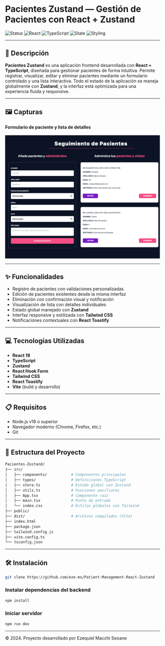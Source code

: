 # Pacientes Zustand — Gestión de Pacientes con React + Zustand

![Status](https://img.shields.io/badge/status-live-success?style=flat-square)
![React](https://img.shields.io/badge/frontend-React-blue?style=flat-square)
![TypeScript](https://img.shields.io/badge/language-TypeScript-3178c6?style=flat-square)
![State](https://img.shields.io/badge/state-Zustand-yellow?style=flat-square)
![Styling](https://img.shields.io/badge/styling-TailwindCSS-38bdf8?style=flat-square)

---

## 📄 Descripción

**Pacientes Zustand** es una aplicación frontend desarrollada con **React + TypeScript**, diseñada para gestionar pacientes de forma intuitiva. Permite registrar, visualizar, editar y eliminar pacientes mediante un formulario controlado y una lista interactiva. Todo el estado de la aplicación se maneja globalmente con **Zustand**, y la interfaz está optimizada para una experiencia fluida y responsive.

---

## 🖼️ Capturas

#### Formulario de paciente y lista de detalles
![Formulario de paciente](./assets/cover-pacientes.png)


---

## ✨ Funcionalidades

- Registro de pacientes con validaciones personalizadas
- Edición de pacientes existentes desde la misma interfaz
- Eliminación con confirmación visual y notificación
- Visualización de lista con detalles individuales
- Estado global manejado con **Zustand**
- Interfaz responsive y estilizada con **Tailwind CSS**
- Notificaciones contextuales con **React Toastify**

---

## 💻 Tecnologías Utilizadas

- **React 18**
- **TypeScript**
- **Zustand**
- **React Hook Form**
- **Tailwind CSS**
- **React Toastify**
- **Vite** (build y desarrollo)

---

## 📋 Requisitos

- Node.js v18 o superior
- Navegador moderno (Chrome, Firefox, etc.)
- Git

---

## 🧱 Estructura del Proyecto

```bash
Pacientes-Zustand/
├── src/
│   ├── components/           # Componentes principales
│   ├── types/                # Definiciones TypeScript
│   ├── store.ts              # Estado global con Zustand
│   ├── utils.ts              # Funciones auxiliares
│   ├── App.tsx               # Componente raíz
│   ├── main.tsx              # Punto de entrada
│   └── index.css             # Estilos globales con Tailwind
├── public/
├── dist/                     # Archivos compilados (Vite)
├── index.html
├── package.json
├── tailwind.config.js
├── vite.config.ts
└── tsconfig.json

```
---

## 🛠️ Instalación

```bash
git clone https://github.com/eze-ms/Patient-Management-React-Zustand

```

### Instalar dependencias del backend
```bash
npm install
```

### Iniciar servidor
```bash
npm run dev
```
---

© 2024. Proyecto desarrollado por Ezequiel Macchi Seoane

